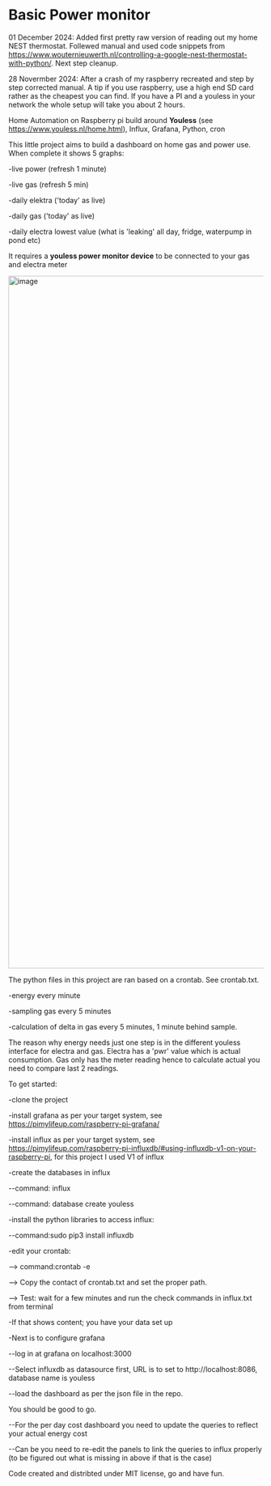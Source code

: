 # Basic Power monitor

01 December 2024: Added first pretty raw version of reading out my home NEST thermostat. Follewed manual and used code snippets from https://www.wouternieuwerth.nl/controlling-a-google-nest-thermostat-with-python/. Next step cleanup. 

28 Novermber 2024: After a crash of my raspberry recreated and step by step corrected manual. A tip if you use raspberry, use a high end SD card rather as the cheapest you can find. If you have a PI and a youless in your network the whole setup will take you about 2 hours.

Home Automation on Raspberry pi build around **Youless** (see https://www.youless.nl/home.html), Influx, Grafana, Python, cron

This little project aims to build a dashboard on home gas and power use. When complete it shows 5 graphs:

-live power (refresh 1 minute)

-live gas (refresh 5 min)

-daily elektra ('today' as live)

-daily gas ('today' as live)

-daily electra lowest value (what is 'leaking' all day, fridge, waterpump in pond etc)

It requires a **youless power monitor device** to be connected to your gas and electra meter

<img width="1369" alt="image" src="https://user-images.githubusercontent.com/34219584/227767622-900c4bce-24ff-4f16-b749-0037e7d3f216.png">

The python files in this project are ran based on a crontab. See crontab.txt. 

-energy every minute

-sampling gas every 5 minutes

-calculation of delta in gas every 5 minutes, 1 minute behind sample.

The reason why energy needs just one step is in the different youless interface for electra and gas. Electra has a 'pwr' value which is actual consumption. Gas only has the meter reading hence to calculate actual you need to compare last 2 readings.

To get started:

-clone the project

-install grafana as per your target system, see https://pimylifeup.com/raspberry-pi-grafana/

-install influx as per your target system, see https://pimylifeup.com/raspberry-pi-influxdb/#using-influxdb-v1-on-your-raspberry-pi, for this project I used V1 of influx

-create the databases in influx

--command: influx

--command: database create youless

-install the python libraries to access influx:

--command:sudo pip3 install influxdb

-edit your crontab:

--> command:crontab -e

--> Copy the contact of crontab.txt and set the proper path.

--> Test: wait for a few minutes and run the check commands in influx.txt from terminal

-If that shows content; you have your data set up

-Next is to configure grafana 

--log in at grafana on localhost:3000

--Select influxdb as datasource first, URL is to set to http://localhost:8086, database name is youless

--load the dashboard as per the json file in the repo.

You should be good to go. 

--For the per day cost dashboard you need to update the queries to reflect your actual energy cost

--Can be you need to re-edit the panels to link the queries to influx properly (to be figured out what is missing in above if that is the case)

Code created and distribted under MIT license, go and have fun.


